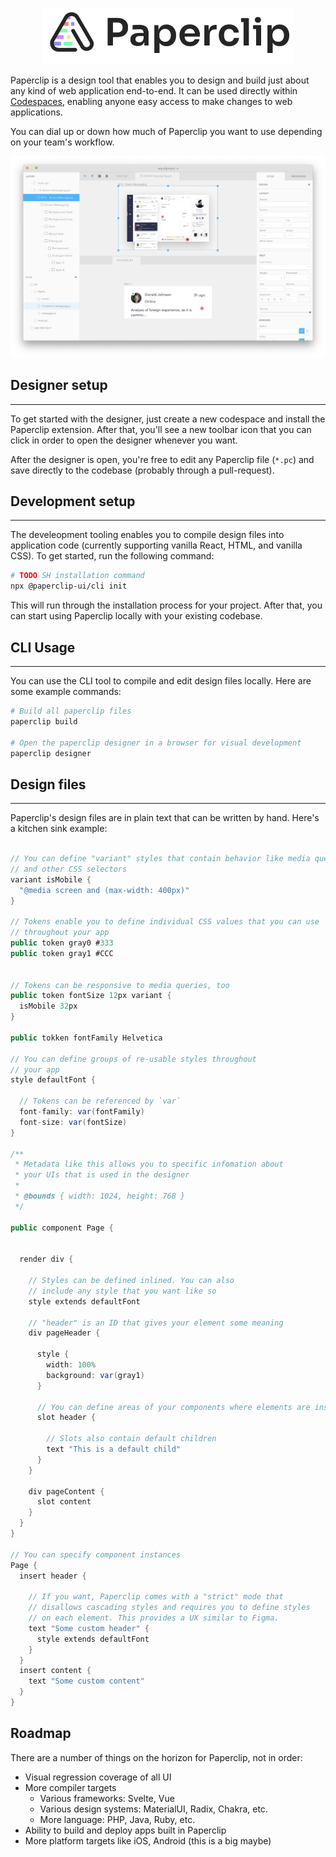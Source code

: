 <p align="center">
  <img src="./assets/logo-outline-5.png" width="400px">
</p>

Paperclip is a design tool that enables you to design and build just about any kind of web application end-to-end. It can be used directly within [Codespaces](https://github.com/features/codespaces), enabling anyone easy access to make changes to web applications.

You can dial up or down how much of Paperclip you want to use depending on your team's workflow.

![Split view](./assets/screenshots/v10.1.7.png)

<!-- ### Motivation

Paperclip is designed for product teams and enable anyone on that team to make changes to web applications in a safe, easy, and scalable fashion. Some example use cases that are envisioned are:

- Enable designers to make visual changes themselves (cutting down on the constant back-and-forth between devs and designers)
- Free-up developers to focus on the back-end of the front-end (instead of spending their time on HTML and CSS)-->

## Designer setup

---

To get started with the designer, just create a new codespace and install the Paperclip extension. After that, you'll see a new toolbar icon that you can click in order to open the designer whenever you want.

After the designer is open, you're free to edit any Paperclip file (`*.pc`) and save directly to the codebase (probably through a pull-request).

## Development setup

---

The develeopment tooling enables you to compile design files into application code (currently supporting vanilla React, HTML, and vanilla CSS). To get started, run the following command:

```sh
# TODO SH installation command
npx @paperclip-ui/cli init
```

This will run through the installation process for your project. After that, you can start using Paperclip locally with your existing codebase.

## CLI Usage

---

You can use the CLI tool to compile and edit design files locally. Here are some example commands:

```sh
# Build all paperclip files
paperclip build

# Open the paperclip designer in a browser for visual development
paperclip designer
```

## Design files

---

Paperclip's design files are in plain text that can be written by hand. Here's a kitchen sink example:

```c#

// You can define "variant" styles that contain behavior like media queries
// and other CSS selectors
variant isMobile {
  "@media screen and (max-width: 400px)"
}

// Tokens enable you to define individual CSS values that you can use
// throughout your app
public token gray0 #333
public token gray1 #CCC


// Tokens can be responsive to media queries, too
public token fontSize 12px variant {
  isMobile 32px
}

public tokken fontFamily Helvetica

// You can define groups of re-usable styles throughout
// your app
style defaultFont {

  // Tokens can be referenced by `var`
  font-family: var(fontFamily)
  font-size: var(fontSize)
}

/**
 * Metadata like this allows you to specific infomation about
 * your UIs that is used in the designer
 *
 * @bounds { width: 1024, height: 768 }
 */

public component Page {


  render div {

    // Styles can be defined inlined. You can also
    // include any style that you want like so
    style extends defaultFont

    // "header" is an ID that gives your element some meaning
    div pageHeader {

      style {
        width: 100%
        background: var(gray1)
      }

      // You can define areas of your components where elements are insertable
      slot header {

        // Slots also contain default children
        text "This is a default child"
      }
    }

    div pageContent {
      slot content
    }
  }
}

// You can specify component instances
Page {
  insert header {

    // If you want, Paperclip comes with a "strict" mode that
    // disallows cascading styles and requires you to define styles
    // on each element. This provides a UX similar to Figma.
    text "Some custom header" {
      style extends defaultFont
    }
  }
  insert content {
    text "Some custom content"
  }
}
```

<!-- ## Ideal project setup

Ideally design files live in the same repository as your existing code. This will enabl -->

## Roadmap

There are a number of things on the horizon for Paperclip, not in order:

- Visual regression coverage of all UI
- More compiler targets
  - Various frameworks: Svelte, Vue
  - Various design systems: MaterialUI, Radix, Chakra, etc.
  - More language: PHP, Java, Ruby, etc.
- Ability to build and deploy apps built in Paperclip
- More platform targets like iOS, Android (this is a big maybe)
